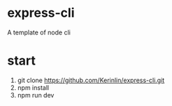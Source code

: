# express-cli
A template of node cli

# start 
1. git clone https://github.com/Kerinlin/express-cli.git
2. npm install
3. npm run dev

